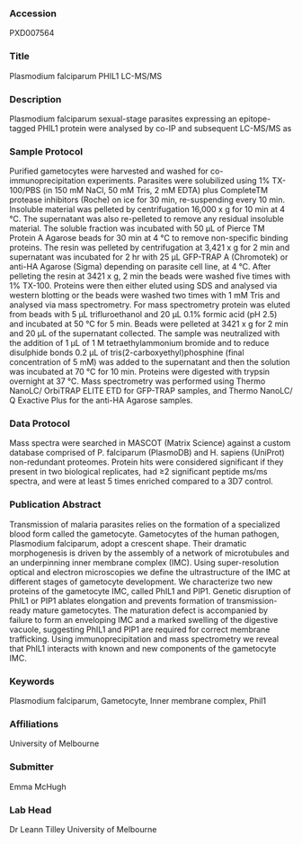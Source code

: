 ### Accession
PXD007564

### Title
Plasmodium falciparum PHIL1 LC-MS/MS

### Description
Plasmodium falciparum sexual-stage parasites expressing an epitope-tagged PHIL1 protein were analysed by co-IP and subsequent LC-MS/MS as

### Sample Protocol
Purified gametocytes were harvested and washed for co-immunoprecipitation experiments. Parasites were solubilized using 1% TX-100/PBS (in 150 mM NaCl, 50 mM Tris, 2 mM EDTA) plus CompleteTM protease inhibitors (Roche) on ice for 30 min, re-suspending every 10 min. Insoluble material was pelleted by centrifugation 16,000 x g for 10 min at 4 °C. The supernatant was also re-pelleted to remove any residual insoluble material. The soluble fraction was incubated with 50 µL of Pierce TM Protein A Agarose beads for 30 min at 4 °C to remove non-specific binding proteins. The resin was pelleted by centrifugation at 3,421 x g for 2 min and supernatant was incubated for 2 hr with 25 µL GFP-TRAP A (Chromotek) or anti-HA Agarose (Sigma) depending on parasite cell line, at 4 °C. After pelleting the resin at 3421 x g, 2 min the beads were washed five times with 1% TX-100. Proteins were then either eluted using SDS and analysed via western blotting or the beads were washed two times with 1 mM Tris and analysed via mass spectrometry. For mass spectrometry protein was eluted from beads with 5 µL trifluroethanol and 20 µL 0.1% formic acid (pH 2.5) and incubated at 50 °C for 5 min. Beads were pelleted at 3421 x g for 2 min and 20 µL of the supernatant collected. The sample was neutralized with the addition of 1 µL of 1 M tetraethylammonium bromide and to reduce disulphide bonds 0.2 µL of tris(2-carboxyethyl)phosphine (final concentration of 5 mM) was added to the supernatant and then the solution was incubated at 70 °C for 10 min. Proteins were digested with trypsin overnight at 37 °C. Mass spectrometry was performed using Thermo NanoLC/ OrbiTRAP ELITE ETD for GFP-TRAP samples, and Thermo NanoLC/ Q Exactive Plus for the anti-HA Agarose samples.

### Data Protocol
Mass spectra were searched in MASCOT (Matrix Science) against a custom database comprised of P. falciparum (PlasmoDB) and H. sapiens (UniProt) non-redundant proteomes. Protein hits were considered significant if they present in two biological replicates, had ≥2 significant peptide ms/ms spectra, and were at least 5 times enriched compared to a 3D7 control.

### Publication Abstract
Transmission of malaria parasites relies on the formation of a specialized blood form called the gametocyte. Gametocytes of the human pathogen, Plasmodium falciparum, adopt a crescent shape. Their dramatic morphogenesis is driven by the assembly of a network of microtubules and an underpinning inner membrane complex (IMC). Using super-resolution optical and electron microscopies we define the ultrastructure of the IMC at different stages of gametocyte development. We characterize two new proteins of the gametocyte IMC, called PhIL1 and PIP1. Genetic disruption of PhIL1 or PIP1 ablates elongation and prevents formation of transmission-ready mature gametocytes. The maturation defect is accompanied by failure to form an enveloping IMC and a marked swelling of the digestive vacuole, suggesting PhIL1 and PIP1 are required for correct membrane trafficking. Using immunoprecipitation and mass spectrometry we reveal that PhIL1 interacts with known and new components of the gametocyte IMC.

### Keywords
Plasmodium falciparum, Gametocyte, Inner membrane complex, Phil1

### Affiliations
University of Melbourne

### Submitter
Emma McHugh

### Lab Head
Dr Leann Tilley
University of Melbourne


